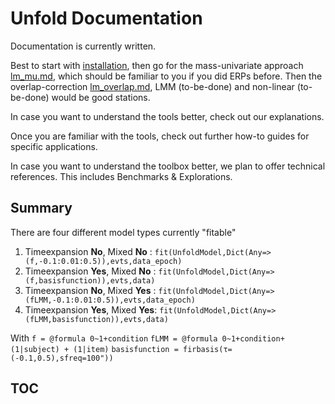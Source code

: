 # Unfold Documentation
Documentation is currently written.

Best to start with [installation](@Ref), then go for the mass-univariate approach [lm_mu.md](@Ref), which should be familiar to you if you did ERPs before. Then the overlap-correction [lm_overlap.md](@Ref), LMM (to-be-done) and non-linear (to-be-done) would be good stations.

In case you want to understand the tools better, check out our explanations.

Once you are familiar with the tools, check out further how-to guides for specific applications.

In case you want to understand the toolbox better, we plan to offer technical references. This includes Benchmarks & Explorations.


## Summary
There are four different model types currently "fitable"

1. Timeexpansion **No**, Mixed **No**  : `fit(UnfoldModel,Dict(Any=>(f,-0.1:0.01:0.5)),evts,data_epoch)`
1. Timeexpansion **Yes**, Mixed **No** : `fit(UnfoldModel,Dict(Any=>(f,basisfunction)),evts,data)`
1. Timeexpansion **No**, Mixed **Yes** : `fit(UnfoldModel,Dict(Any=>(fLMM,-0.1:0.01:0.5)),evts,data_epoch)`
1. Timeexpansion **Yes**, Mixed **Yes**: `fit(UnfoldModel,Dict(Any=>(fLMM,basisfunction)),evts,data)`

With
`f = @formula 0~1+condition`
`fLMM = @formula 0~1+condition+(1|subject) + (1|item)`
`basisfunction = firbasis(τ=(-0.1,0.5),sfreq=100"))`




## TOC
```@contents
```


